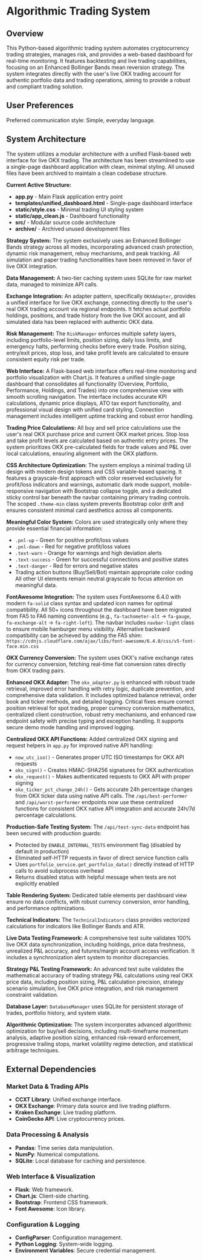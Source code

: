 # Algorithmic Trading System

## Overview
This Python-based algorithmic trading system automates cryptocurrency trading strategies, manages risk, and provides a web-based dashboard for real-time monitoring. It features backtesting and live trading capabilities, focusing on an Enhanced Bollinger Bands mean reversion strategy. The system integrates directly with the user's live OKX trading account for authentic portfolio data and trading operations, aiming to provide a robust and compliant trading solution.

## User Preferences
Preferred communication style: Simple, everyday language.

## System Architecture
The system utilizes a modular architecture with a unified Flask-based web interface for live OKX trading. The architecture has been streamlined to use a single-page dashboard application with clean, minimal styling. All unused files have been archived to maintain a clean codebase structure.

**Current Active Structure:**
- **app.py** - Main Flask application entry point
- **templates/unified_dashboard.html** - Single-page dashboard interface  
- **static/style.css** - Minimal trading UI styling system
- **static/app_clean.js** - Dashboard functionality
- **src/** - Modular source code architecture
- **archive/** - Archived unused development files

**Strategy System:**
The system exclusively uses an Enhanced Bollinger Bands strategy across all modes, incorporating advanced crash protection, dynamic risk management, rebuy mechanisms, and peak tracking. All simulation and paper trading functionalities have been removed in favor of live OKX integration.

**Data Management:**
A two-tier caching system uses SQLite for raw market data, managed to minimize API calls.

**Exchange Integration:**
An adapter pattern, specifically `OKXAdapter`, provides a unified interface for live OKX exchange, connecting directly to the user's real OKX trading account via regional endpoints. It fetches actual portfolio holdings, positions, and trade history from the live OKX account, and all simulated data has been replaced with authentic OKX data.

**Risk Management:**
The `RiskManager` enforces multiple safety layers, including portfolio-level limits, position sizing, daily loss limits, and emergency halts, performing checks before every trade. Position sizing, entry/exit prices, stop loss, and take profit levels are calculated to ensure consistent equity risk per trade.

**Web Interface:**
A Flask-based web interface offers real-time monitoring and portfolio visualization with Chart.js. It features a unified single-page dashboard that consolidates all functionality (Overview, Portfolio, Performance, Holdings, and Trades) into one comprehensive view with smooth scrolling navigation. The interface includes accurate KPI calculations, dynamic price displays, ATO tax export functionality, and professional visual design with unified card styling. Connection management includes intelligent uptime tracking and robust error handling.

**Trading Price Calculations:**
All buy and sell price calculations use the user's real OKX purchase price and current OKX market prices. Stop loss and take profit levels are calculated based on authentic entry prices. The system prioritizes OKX pre-calculated fields for trade values and P&L over local calculations, ensuring alignment with the OKX platform.

**CSS Architecture Optimization:**
The system employs a minimal trading UI design with modern design tokens and CSS variable-based spacing. It features a grayscale-first approach with color reserved exclusively for profit/loss indicators and warnings, automatic dark mode support, mobile-responsive navigation with Bootstrap collapse toggle, and a dedicated sticky control bar beneath the navbar containing primary trading controls. The scoped `.theme-min` class system prevents Bootstrap color drift and ensures consistent minimal card aesthetics across all components.

**Meaningful Color System:**
Colors are used strategically only where they provide essential financial information:
- `.pnl-up` - Green for positive profit/loss values
- `.pnl-down` - Red for negative profit/loss values  
- `.text-warn` - Orange for warnings and high deviation alerts
- `.text-success` - Green for successful connections and positive states
- `.text-danger` - Red for errors and negative states
- Trading action buttons (Buy/Sell/Bot) maintain appropriate color coding
All other UI elements remain neutral grayscale to focus attention on meaningful data.

**FontAwesome Integration:**
The system uses FontAwesome 6.4.0 with modern `fa-solid` class syntax and updated icon names for optimal compatibility. All 50+ icons throughout the dashboard have been migrated from FA5 to FA6 naming conventions (e.g., `fa-tachometer-alt` → `fa-gauge`, `fa-exchange-alt` → `fa-right-left`). The navbar includes `navbar-light` class to ensure mobile hamburger menu visibility. Alternative backward compatibility can be achieved by adding the FA5 shim: `https://cdnjs.cloudflare.com/ajax/libs/font-awesome/6.4.0/css/v5-font-face.min.css`

**OKX Currency Conversion:**
The system uses OKX's native exchange rates for currency conversion, fetching real-time fiat conversion rates directly from OKX trading pairs.

**Enhanced OKX Adapter:**
The `okx_adapter.py` is enhanced with robust trade retrieval, improved error handling with retry logic, duplicate prevention, and comprehensive data validation. It includes optimized balance retrieval, order book and ticker methods, and detailed logging. Critical fixes ensure correct position retrieval for spot trading, proper currency conversion mathematics, centralized client construction, robust retry mechanisms, and enhanced raw endpoint safety with precise typing and exception handling. It supports secure demo mode handling and improved logging.

**Centralized OKX API Functions:**
Added centralized OKX signing and request helpers in `app.py` for improved native API handling:
- `now_utc_iso()` - Generates proper UTC ISO timestamps for OKX API requests
- `okx_sign()` - Creates HMAC-SHA256 signatures for OKX authentication
- `okx_request()` - Makes authenticated requests to OKX API with proper signing
- `okx_ticker_pct_change_24h()` - Gets accurate 24h percentage changes from OKX ticker data using native API calls. The `/api/best-performer` and `/api/worst-performer` endpoints now use these centralized functions for consistent OKX native API integration and accurate 24h/7d percentage calculations.

**Production-Safe Testing System:**
The `/api/test-sync-data` endpoint has been secured with production guards:
- Protected by `ENABLE_INTERNAL_TESTS` environment flag (disabled by default in production)
- Eliminated self-HTTP requests in favor of direct service function calls
- Uses `portfolio_service.get_portfolio_data()` directly instead of HTTP calls to avoid subprocess overhead
- Returns disabled status with helpful message when tests are not explicitly enabled

**Table Rendering System:**
Dedicated table elements per dashboard view ensure no data conflicts, with robust currency conversion, error handling, and performance optimizations.

**Technical Indicators:**
The `TechnicalIndicators` class provides vectorized calculations for indicators like Bollinger Bands and ATR.

**Live Data Testing Framework:**
A comprehensive test suite validates 100% live OKX data synchronization, including holdings, price data freshness, unrealized P&L accuracy, and futures/margin account access verification. It includes a synchronization alert system to monitor discrepancies.

**Strategy P&L Testing Framework:**
An advanced test suite validates the mathematical accuracy of trading strategy P&L calculations using real OKX price data, including position sizing, P&L calculation precision, strategy scenario simulation, live OKX price integration, and risk management constraint validation.

**Database Layer:**
`DatabaseManager` uses SQLite for persistent storage of trades, portfolio history, and system state.

**Algorithmic Optimization:**
The system incorporates advanced algorithmic optimization for buy/sell decisions, including multi-timeframe momentum analysis, adaptive position sizing, enhanced risk-reward enforcement, progressive trailing stops, market volatility regime detection, and statistical arbitrage techniques.

## External Dependencies

### Market Data & Trading APIs
- **CCXT Library**: Unified exchange interface.
- **OKX Exchange**: Primary data source and live trading platform.
- **Kraken Exchange**: Live trading platform.
- **CoinGecko API**: Live cryptocurrency prices.

### Data Processing & Analysis
- **Pandas**: Time series data manipulation.
- **NumPy**: Numerical computations.
- **SQLite**: Local database for caching and persistence.

### Web Interface & Visualization
- **Flask**: Web framework.
- **Chart.js**: Client-side charting.
- **Bootstrap**: Frontend CSS framework.
- **Font Awesome**: Icon library.

### Configuration & Logging
- **ConfigParser**: Configuration management.
- **Python Logging**: System-wide logging.
- **Environment Variables**: Secure credential management.